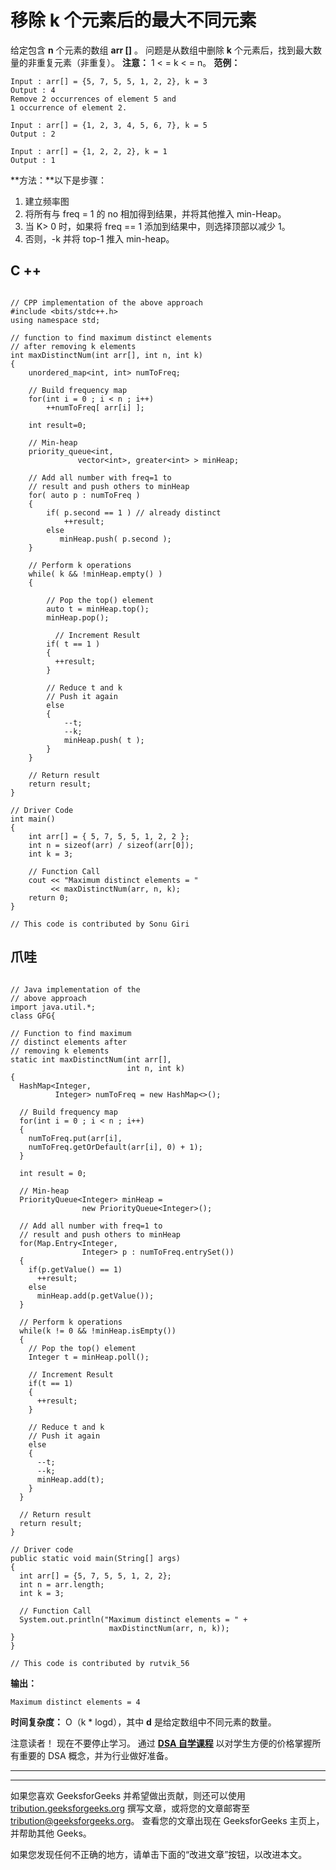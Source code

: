 # 移除 k 个元素后的最大不同元素

给定包含 **n** 个元素的数组 **arr []** 。 问题是从数组中删除 **k** 个元素后，找到最大数量的非重复元素（非重复）。
**注意：** 1 < = k < = n。
**范例：**

```
Input : arr[] = {5, 7, 5, 5, 1, 2, 2}, k = 3
Output : 4
Remove 2 occurrences of element 5 and
1 occurrence of element 2.

Input : arr[] = {1, 2, 3, 4, 5, 6, 7}, k = 5
Output : 2

Input : arr[] = {1, 2, 2, 2}, k = 1
Output : 1

```

**方法：**以下是步骤：

1.  建立频率图
2.  将所有与 freq = 1 的 no 相加得到结果，并将其他推入 min-Heap。
3.  当 K> 0 时，如果将 freq == 1 添加到结果中，则选择顶部以减少 1。
4.  否则，-k 并将 top-1 推入 min-heap。

## C ++

```

// CPP implementation of the above approach
#include <bits/stdc++.h> 
using namespace std; 

// function to find maximum distinct elements 
// after removing k elements 
int maxDistinctNum(int arr[], int n, int k) 
{
    unordered_map<int, int> numToFreq;

    // Build frequency map
    for(int i = 0 ; i < n ; i++)
        ++numToFreq[ arr[i] ];

    int result=0;

    // Min-heap
    priority_queue<int, 
               vector<int>, greater<int> > minHeap;

    // Add all number with freq=1 to 
    // result and push others to minHeap
    for( auto p : numToFreq ) 
    {
        if( p.second == 1 ) // already distinct
            ++result;
        else
           minHeap.push( p.second );
    }

    // Perform k operations
    while( k && !minHeap.empty() ) 
    {

        // Pop the top() element
        auto t = minHeap.top(); 
        minHeap.pop();

          // Increment Result
        if( t == 1 )
        {
          ++result;
        }

        // Reduce t and k 
        // Push it again
        else
        {
            --t;
            --k;
            minHeap.push( t );
        }
    }

    // Return result
    return result;
}

// Driver Code
int main() 
{ 
    int arr[] = { 5, 7, 5, 5, 1, 2, 2 }; 
    int n = sizeof(arr) / sizeof(arr[0]); 
    int k = 3; 

    // Function Call
    cout << "Maximum distinct elements = "
         << maxDistinctNum(arr, n, k); 
    return 0; 
} 

// This code is contributed by Sonu Giri

```

## 爪哇

```

// Java implementation of the 
// above approach
import java.util.*;
class GFG{

// Function to find maximum 
// distinct elements after 
// removing k elements 
static int maxDistinctNum(int arr[], 
                          int n, int k) 
{
  HashMap<Integer, 
          Integer> numToFreq = new HashMap<>(); 

  // Build frequency map
  for(int i = 0 ; i < n ; i++)
  {
    numToFreq.put(arr[i],
    numToFreq.getOrDefault(arr[i], 0) + 1);
  }

  int result = 0;

  // Min-heap
  PriorityQueue<Integer> minHeap = 
                new PriorityQueue<Integer>();

  // Add all number with freq=1 to 
  // result and push others to minHeap
  for(Map.Entry<Integer, 
                Integer> p : numToFreq.entrySet()) 
  {
    if(p.getValue() == 1) 
      ++result;
    else
      minHeap.add(p.getValue());
  }

  // Perform k operations
  while(k != 0 && !minHeap.isEmpty()) 
  {
    // Pop the top() element
    Integer t = minHeap.poll(); 

    // Increment Result
    if(t == 1)
    {
      ++result;
    }

    // Reduce t and k 
    // Push it again
    else
    {
      --t;
      --k;
      minHeap.add(t);
    }
  }

  // Return result
  return result;
}

// Driver code
public static void main(String[] args) 
{        
  int arr[] = {5, 7, 5, 5, 1, 2, 2}; 
  int n = arr.length; 
  int k = 3; 

  // Function Call
  System.out.println("Maximum distinct elements = " +  
                      maxDistinctNum(arr, n, k));
}
}

// This code is contributed by rutvik_56

```

**输出：**

```
Maximum distinct elements = 4

```

**时间复杂度：** O（k * logd），其中 **d** 是给定数组中不同元素的数量。

注意读者！ 现在不要停止学习。 通过 [**DSA 自学课程**](https://practice.geeksforgeeks.org/courses/dsa-self-paced?utm_source=geeksforgeeks&utm_medium=article&utm_campaign=gfg_article_dsa_content_bottom) 以对学生方便的价格掌握所有重要的 DSA 概念，并为行业做好准备。

* * *

* * *

如果您喜欢 GeeksforGeeks 并希望做出贡献，则还可以使用 [tribution.geeksforgeeks.org](https://contribute.geeksforgeeks.org/) 撰写文章，或将您的文章邮寄至 tribution@geeksforgeeks.org。 查看您的文章出现在 GeeksforGeeks 主页上，并帮助其他 Geeks。

如果您发现任何不正确的地方，请单击下面的“改进文章”按钮，以改进本文。